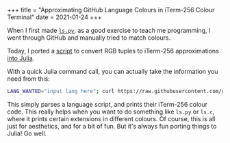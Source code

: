 +++
title = "Approximating GitHub Language Colours in iTerm-256 Colour Terminal"
date = 2021-01-24
+++

When I first made [`ls.py`](https://github.com/jakewilliami/scripts/blob/master/python/ls.py), as a good exercise to teach me programming, I went through GitHub and manually tried to match colours.

Today, I ported a [script](https://github.com/jakewilliami/scripts/blob/master/python/rgb2iterm256.py) to convert RGB tuples to iTerm-256 approximations [into Julia](https://github.com/jakewilliami/scripts/blob/master/python/rgb2iterm256.jl).

With a quick Julia command call, you can actually take the information you need from this:
```bash
LANG_WANTED="input lang here"; curl https://raw.githubusercontent.com/github/linguist/master/lib/linguist/languages.yml > languages.yml; julia -E 'import Pkg; Pkg.add.(["YAML", "OrderedCollections", "Colors"]); using YAML; include("$(homedir())/projects/scripts/python/rgb2iterm256.jl"); f = YAML.load_file("languages.yml"); for k in keys(f); col = get(f[k], "color", ""); if !isempty(col); print(k, ":\t\t"); main(col); end; end'; rm languages.yml | grep -i "$LANG_WANTED"
```

This simply parses a language script, and prints their iTerm-256 colour code.  This really helps when you want to do something like `ls.py` or `ls.c`, where it prints certain extensions in different colours.  Of course, this is all just for aesthetics, and for a bit of fun.  But it's always fun porting things to Julia!  Go well.
